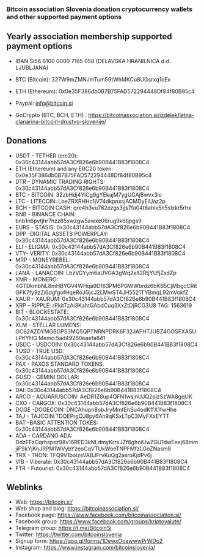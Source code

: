 
### Bitcoin association Slovenia donation cryptocurrency wallets and other supported payment options

## Yearly association membership supported payment options  


- IBAN SI56 6100 0000 7165 058 (DELAVSKA HRANILNICA d.d. LJUBLJANA)  

- BTC (Bitcoin): 327W9mZMNJmTum59tWhMKCu8UGsrxq1oEx

- ETH (Ethereum): 0x0e35F386db0B7B75FAD572294448Df84f80B95c4

- Paypal: info@bitcoin.si

- GoCrypto (BTC, BCH, ETH) : https://bitcoinassociation.si/izdelek/letna-clanarina-bitcoin-drustvo-slovenije/


## Donations


- USDT - TETHER (erc20):	0x30c43144abb57dA3Cf826e6b90B441B83f1808C4
- ETH (Ethereum) and any ERC20 token: 0x0e35F386db0B7B75FAD572294448Df84f80B95c4
- DTR - DYNAMIC TRADING RIGHTS:	0x30c43144abb57dA3Cf826e6b90B441B83f1808C4
- BTC - BITCOIN:	32zbHdj4YiCg9gYEkajM7ygUGAjBwvx3ic
- LTC - LITECOIN:	LbeZRXRHHc1jV74dkpnxsjACMDyEiUaz2p
- BCH - BITCOIN CASH:	qre4h3vu782ezgs3jjs7fa04t6ahlx5n5slxkr5rhx
- BNB - BINANCE CHAIN: 	bnb1n6pvtjhr7hzz85xwzgw5awxe06rug9k6tjpgs9
- EURS - STASIS:	0x30c43144abb57dA3Cf826e6b90B441B83f1808C4
- DPP -DIGITAL ASSETS POWERPLAY:	0x30c43144abb57dA3Cf826e6b90B441B83f1808C4
- ELI - ELIGMA:	0x30c43144abb57dA3Cf826e6b90B441B83f1808C4
- VTY- VERITY:	0x30c43144abb57dA3Cf826e6b90B441B83f1808C4
- MRP - MONEYREBEL:	0x30c43144abb57dA3Cf826e6b90B441B83f1808C4
- LANA - LANACOIN:	LbzVGYym6aUVGA3gWq2x82RtjYUfjZxdZp
- XMR - MONERO:	4GTDkmbNL8mHBYGV4WHqa9Df63PM6PGWWbrdz6bKB5CjMbgcCRitGFK7fy9zZi6dgfgofHqeRoJGjcJ2LMwST4JH5521TYBmqL92mVokfZ
- XAUR - XAURUM:	0x30c43144abb57dA3Cf826e6b90B441B83f1808C4
- XRP - RIPPLE:	rPkitTzAi3KahtGAbdCuq3XxZtDjRCG3U8 TAG: 1563619
- BIT - BLOCKESTATE: 	0x30c43144abb57dA3Cf826e6b90B441B83f1808C4
- XLM - STELLAR LUMENS:	GC62AZDYMGBGPS3MQ5QPTNRNPDRK6F32JAFHTJUBZ4GOSFXASULPKYHG Memo:5ad49260eaefa841
- USDC - USDCOIN:	0x30c43144abb57dA3Cf826e6b90B441B83f1808C4
- TUSD - TRUE USD:	0x30c43144abb57dA3Cf826e6b90B441B83f1808C4
- PAX - PAXOS STANDARD TOKENS:	0x30c43144abb57dA3Cf826e6b90B441B83f1808C4
- GUSD - GEMINI DOLLAR:	0x30c43144abb57dA3Cf826e6b90B441B83f1808C4
- DAI:	0x30c43144abb57dA3Cf826e6b90B441B83f1808C4
- ARCO - AQUARIUSCOIN: AeDR1Z8up4QFN1wsjnUJQ2pjzSzWA8gqUK
- CXO - CARGOX: 0x30c43144abb57dA3Cf826e6b90B441B83f1808C4
- DOGE -DOGECOIN: DNCAhupn8obJryMmfEhSu4odKffX1fwHhe
- TAJ - TAJCOIN:TDQEPrgQJ8py6Ah9qKSxLTpC3MyFXxEYTT
- BAT -BASIC ATTENTION TOKES: 0x30c43144abb57dA3Cf826e6b90B441B83f1808C4
- ADA - CARDANO ADA: DdzFFzCqrhspsz98v16RED3kNLdmyKrrxJZf8ghoiUwZGU1dwEeej68mmjiFSkYjKnJRPM1WVybYzeoCqVTUkWoeTNPFMfzLGoZNasm8
- TRX - TRON: TFQ9V1boizsVABJFrvKuQg2asroKjdPv6j
- VIB - Viberate: 0x30c43144abb57dA3Cf826e6b90B441B83f1808C4
- FTR - Futourist: 0x30c43144abb57dA3Cf826e6b90B441B83f1808C4



## Weblinks

- Web: https://bitcoin.si/
- Web shop and blog: https://bitcoinassociation.si/ 
- Facebook page: https://www.facebook.com/bitcoinassociation.si/
- Facebook group: https://www.facebook.com/groups/kriptovalute/
- Telegram group: https://t.me/BitcoinSi
- Twitter: https://twitter.com/bitcoinslovenia
- Signup form: https://goo.gl/forms/1DewxOoawwwPrWDo2
- Instagram: https://www.instagram.com/bitcoinslovenia/
